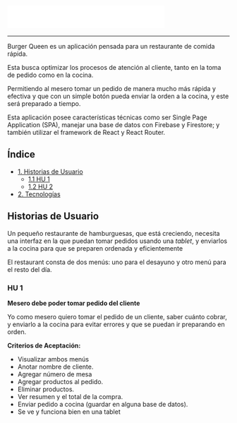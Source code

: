 <img src="src/graphic-resources/imagesReadme/logoBQ.png" height="60%">

***

<!-- [Ingresa a Burger Queen](src/index.html) -->

Burger Queen es un aplicación pensada para un restaurante de comida rápida. 

Esta busca optimizar los procesos de atención al cliente, tanto en la toma de pedido como en la cocina. 

Permitiendo al mesero tomar un pedido de manera mucho más rápida y efectiva y que con un simple botón pueda enviar la orden a la cocina, y este será preparado a tiempo.

Esta aplicación posee características técnicas como ser Single Page Application (SPA), manejar una base de datos con Firebase y Firestore; y también utilizar el framework de React y React Router. 



## Índice

* [1. Historias de Usuario](#1-historias-de-usuario)
  * [1.1 HU 1](#2.1-hu1)
  * [1.2 HU 2](#2.2-hu2)
* [2. Tecnologías](#3-tecnologias)

## Historias de Usuario

Un pequeño restaurante de hamburguesas, que está creciendo, necesita una interfaz en la que puedan tomar pedidos usando una _tablet_, y enviarlos
a la cocina para que se preparen ordenada y eficientemente

<!-- Burger Queen es una cadena de comida rápida que está abierta las 24hrs, y para que puedan seguir creciendo necesita un sistema que ayude a sus meseros a la hora de tomar los pedidos de sus clientes, mediante una tablet. -->
El restaurant consta de dos menús: uno para el desayuno y otro menú para el resto del día.

### HU 1
**Mesero debe poder tomar pedido del cliente**

Yo como mesero quiero tomar el pedido de un cliente, saber cuánto cobrar, y enviarlo a la cocina para evitar errores y que se puedan ir preparando en orden.

**Criterios de Aceptación:**

- Visualizar ambos menús
- Anotar nombre de cliente.
- Agregar número de mesa
- Agregar productos al pedido.
- Eliminar productos.
- Ver resumen y el total de la compra.
- Enviar pedido a cocina (guardar en alguna base de datos).
- Se ve y funciona bien en una tablet
